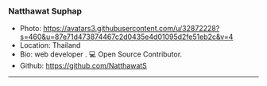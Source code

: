 ### Natthawat Suphap
- Photo: https://avatars3.githubusercontent.com/u/32872228?s=460&u=87e71d473874467c2d0435e4d01095d2fe51eb2c&v=4 
- Location: Thailand
- Bio:  web developer . 💻 Open Source Contributor.
- Github: https://github.com/NatthawatS
***